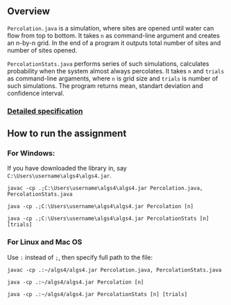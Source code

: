 ## Overview
`Percolation.java` is a simulation, where sites are opened until water can flow from top to bottom. It takes `n` as command-line argument and creates an n-by-n grid. In the end of a program it outputs total number of sites and number of sites opened.

`PercolationStats.java` performs series of such simulations, calculates probability when the system almost always percolates. It takes `n` and `trials` as command-line argaments, where `n` is grid size and `trials` is number of such simulations. The program returns mean, standart deviation and confidence interval.

### [Detailed specification](https://coursera.cs.princeton.edu/algs4/assignments/percolation/specification.php)

## How to run the assignment

### For Windows:
If you have downloaded the library in, say `C:\Users\username\algs4\algs4.jar`.
```
javac -cp .;C:\Users\username\algs4\algs4.jar Percolation.java, PercolationStats.java
```
```
java -cp .;C:\Users\username\algs4\algs4.jar Percolation [n]
```
```
java -cp .;C:\Users\username\algs4\algs4.jar PercolationStats [n] [trials] 
```

### For Linux and Mac OS
Use `:` instead of `;`, then specify full path to the file:
```
javac -cp .:~/algs4/algs4.jar Percolation.java, PercolationStats.java
```
```
java -cp .:~/algs4/algs4.jar Percolation [n]
```
```
java -cp .:~/algs4/algs4.jar PercolationStats [n] [trials] 
```
